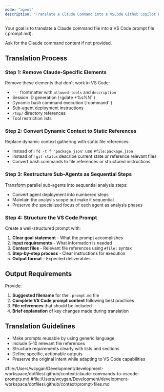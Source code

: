 ```yaml
---
mode: "agent"
description: "Translate a Claude Command into a VSCode Github Copilot Prompt File"
---
```


Your goal is to translate a Claude command file into a VS Code prompt file (.prompt.md).

Ask for the Claude command content if not provided.

## Translation Process

### Step 1: Remove Claude-Specific Elements

Remove these elements that don't work in VS Code:

- `---` frontmatter with `allowed-tools` and `description`
- Session ID generation (`!`gdate +%s%N``)
- Dynamic bash command execution (`!`command``)
- Sub-agent deployment instructions
- `/tmp/` directory references
- Tool restriction lists

### Step 2: Convert Dynamic Context to Static References

Replace dynamic context gathering with static file references:

- Instead of `!fd -t f 'package.json'` use `#file:package.json`
- Instead of `!git status` describe current state or reference relevant files
- Convert bash commands to file references or structured instructions

### Step 3: Restructure Sub-Agents as Sequential Steps

Transform parallel sub-agents into sequential analysis steps:

- Convert agent deployment into numbered steps
- Maintain the analysis scope but make it sequential
- Preserve the specialized focus of each agent as analysis phases

### Step 4: Structure the VS Code Prompt

Create a well-structured prompt with:

1. **Clear goal statement** - What the prompt accomplishes
2. **Input requirements** - What information is needed
3. **Context files** - Relevant file references using `#file:` syntax
4. **Step-by-step process** - Clear instructions for execution
5. **Output format** - Expected deliverables

## Output Requirements

Provide:

1. **Suggested filename** for the `.prompt.md` file
2. **Complete VS Code prompt content** following best practices
3. **File references** that should be included
4. **Brief explanation** of key changes made during translation

## Translation Guidelines

- Make prompts reusable by using generic language
- Include 5-10 relevant file references
- Structure requirements clearly with lists and sections
- Define specific, actionable outputs
- Preserve the original intent while adapting to VS Code capabilities

#file:/Users/wcygan/Development/development-workspace/dotfiles/.github/context/claude-commands-to-vscode-prompts.md #file:/Users/wcygan/Development/development-workspace/dotfiles/.github/context/prompt-files.md
